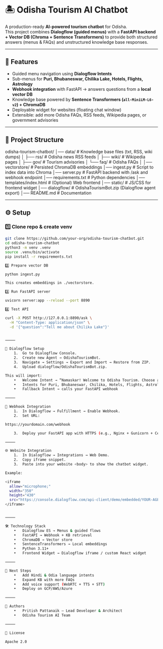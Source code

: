 # 🏝 Odisha Tourism AI Chatbot

A production-ready **AI-powered tourism chatbot** for Odisha.  
This project combines **Dialogflow (guided menus)** with a **FastAPI backend + Vector DB (Chroma + Sentence Transformers)** to provide both structured answers (menus & FAQs) and unstructured knowledge base responses.

---

## 🚀 Features
- Guided menu navigation using **Dialogflow Intents**
- Sub-menus for **Puri, Bhubaneswar, Chilika Lake, Hotels, Flights, Astrology**
- **Webhook integration** with FastAPI → answers questions from a **local vector DB**
- Knowledge base powered by **Sentence Transformers (`all-MiniLM-L6-v2`) + ChromaDB**
- Deployable widget for websites (floating chat window)
- Extensible: add more Odisha FAQs, RSS feeds, Wikipedia pages, or government advisories

---

## 📂 Project Structure

odisha-tourism-chatbot/
│── data/                # Knowledge base files (txt, RSS, wiki dumps)
│   ├── rss/             # Odisha news RSS feeds
│   ├── wiki/            # Wikipedia pages
│   ├── gov/             # Tourism advisories
│   └── faq/             # Odisha FAQs
│
│── vectorstore/         # Persisted ChromaDB embeddings
│── ingest.py            # Script to index data into Chroma
│── server.py            # FastAPI backend with /ask and webhook endpoint
│── requirements.txt     # Python dependencies
│── templates/index.html # (Optional) Web frontend
│── static/              # JS/CSS for frontend widget
│── dialogflow/          # OdishaTourismBot.zip (Dialogflow agent export)
│── README.md            # Documentation

---

## ⚙️ Setup

### 1️⃣ Clone repo & create venv
```bash
git clone https://github.com/your-org/odisha-tourism-chatbot.git
cd odisha-tourism-chatbot
python3 -m venv .venv
source .venv/bin/activate
pip install -r requirements.txt

2️⃣ Prepare vector DB

python ingest.py

This creates embeddings in ./vectorstore.

3️⃣ Run FastAPI server

uvicorn server:app --reload --port 8890

4️⃣ Test API

curl -X POST http://127.0.0.1:8890/ask \
  -H "Content-Type: application/json" \
  -d '{"question":"Tell me about Chilika Lake"}'


⸻

🤖 Dialogflow Setup
	1.	Go to Dialogflow Console.
	2.	Create new Agent → OdishaTourismBot.
	3.	Navigate → Settings → Export and Import → Restore from ZIP.
	4.	Upload dialogflow/OdishaTourismBot.zip.

This will import:
	•	Welcome Intent → “Namaskar! Welcome to Odisha Tourism. Choose an option:”
	•	Intents for Puri, Bhubaneswar, Chilika, Hotels, Flights, Astrology
	•	Fallback Intent → calls your FastAPI webhook

⸻

🔗 Webhook Integration
	1.	In Dialogflow → Fulfillment → Enable Webhook.
	2.	Set URL:

https://yourdomain.com/webhook

	3.	Deploy your FastAPI app with HTTPS (e.g., Nginx + Gunicorn + Certbot).

⸻

🌐 Website Integration
	1.	In Dialogflow → Integrations → Web Demo.
	2.	Copy iframe snippet.
	3.	Paste into your website <body> to show the chatbot widget.

Example:

<iframe
  allow="microphone;"
  width="350"
  height="430"
  src="https://console.dialogflow.com/api-client/demo/embedded/YOUR-AGENT-ID">
</iframe>


⸻

🛠 Technology Stack
	•	Dialogflow ES → Menus & guided flows
	•	FastAPI → Webhook + KB retrieval
	•	ChromaDB → Vector store
	•	SentenceTransformers → Local embeddings
	•	Python 3.11+
	•	Frontend Widget → Dialogflow iframe / custom React widget

⸻

📌 Next Steps
	•	Add Hindi & Odia language intents
	•	Expand KB with more FAQs
	•	Add voice support (WebRTC + TTS + STT)
	•	Deploy on GCP/AWS/Azure

⸻

👥 Authors
	•	Pritish Pattanaik – Lead Developer & Architect
	•	Odisha Tourism AI Team

⸻

📜 License

Apache 2.0
